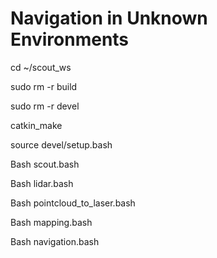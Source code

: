 # Navigation in Unknown Environments
cd ~/scout_ws

sudo rm -r build

sudo rm -r devel

catkin_make

source devel/setup.bash

Bash scout.bash

Bash lidar.bash

Bash pointcloud_to_laser.bash

Bash mapping.bash

Bash navigation.bash
